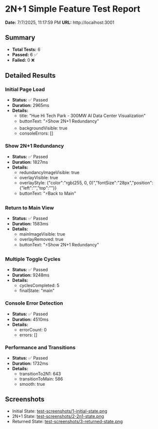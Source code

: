 # 2N+1 Simple Feature Test Report

**Date:** 7/7/2025, 11:17:59 PM
**URL:** http://localhost:3001

## Summary
- **Total Tests:** 6
- **Passed:** 6 ✅
- **Failed:** 0 ❌

## Detailed Results

### Initial Page Load
- **Status:** ✅ Passed
- **Duration:** 2965ms
- **Details:**
  - title: "Hue Hi Tech Park - 300MW AI Data Center Visualization"
  - buttonText: "⚡Show 2N+1 Redundancy"
  - backgroundVisible: true
  - consoleErrors: []

### Show 2N+1 Redundancy
- **Status:** ✅ Passed
- **Duration:** 1827ms
- **Details:**
  - redundancyImageVisible: true
  - overlayVisible: true
  - overlayStyle: {"color":"rgb(255, 0, 0)","fontSize":"28px","position":{"left":"","top":""}}
  - buttonText: "⚡Back to Main"

### Return to Main View
- **Status:** ✅ Passed
- **Duration:** 1583ms
- **Details:**
  - mainImageVisible: true
  - overlayRemoved: true
  - buttonText: "⚡Show 2N+1 Redundancy"

### Multiple Toggle Cycles
- **Status:** ✅ Passed
- **Duration:** 9248ms
- **Details:**
  - cyclesCompleted: 5
  - finalState: "main"

### Console Error Detection
- **Status:** ✅ Passed
- **Duration:** 4510ms
- **Details:**
  - errorCount: 0
  - errors: []

### Performance and Transitions
- **Status:** ✅ Passed
- **Duration:** 1732ms
- **Details:**
  - transitionTo2N1: 643
  - transitionToMain: 586
  - smooth: true

## Screenshots
- Initial State: [test-screenshots/1-initial-state.png](test-screenshots/1-initial-state.png)
- 2N+1 State: [test-screenshots/2-2n1-state.png](test-screenshots/2-2n1-state.png)
- Returned State: [test-screenshots/3-returned-state.png](test-screenshots/3-returned-state.png)
